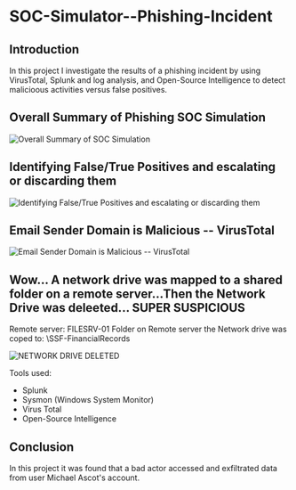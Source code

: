 # SOC-Simulator--Phishing-Incident

## Introduction

In this project I investigate the results of a phishing incident by using VirusTotal, Splunk and log analysis, and Open-Source Intelligence to detect malicioous activities versus false positives. 


## Overall Summary of Phishing SOC Simulation 
![Overall Summary of SOC Simulation ](https://github.com/user-attachments/assets/1cdbb41a-9fab-4f32-bd1d-ecc3ccffbed5)


## Identifying False/True Positives and escalating or discarding them 
![Identifying False/True Positives and escalating or discarding them ](https://github.com/user-attachments/assets/3de79132-d35b-4a8d-8e8c-07cae5074991) 

## Email Sender Domain is Malicious -- VirusTotal
![Email Sender Domain is Malicious -- VirusTotal](https://github.com/user-attachments/assets/b032f3cb-1b51-4352-a6e5-a378fe3c60e8) 


## Wow... A network drive was mapped to a shared folder on a remote server...Then the Network Drive was deleeted... SUPER SUSPICIOUS

Remote server: FILESRV-01 
Folder on Remote server the Network drive was coped to: \SSF-FinancialRecords

![NETWORK DRIVE DELETED](https://github.com/user-attachments/assets/ea23c7d3-aa43-42e7-9575-0471d19de74e) 


Tools used: 
- Splunk 
- Sysmon (Windows System Monitor)
- Virus Total
- Open-Source Intelligence 



## Conclusion

In this project it was found that a bad actor accessed and exfiltrated data from user Michael Ascot's account. 
